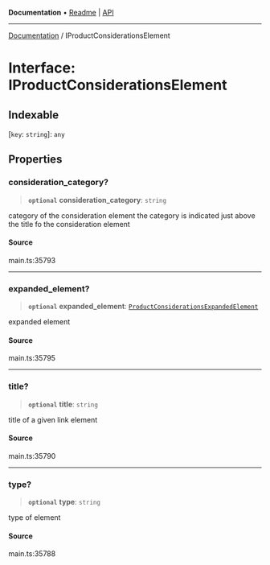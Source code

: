**Documentation** • [Readme](../README.md) \| [API](../globals.md)

***

[Documentation](../README.md) / IProductConsiderationsElement

# Interface: IProductConsiderationsElement

## Indexable

 \[`key`: `string`\]: `any`

## Properties

### consideration\_category?

> **`optional`** **consideration\_category**: `string`

category of the consideration element
the category is indicated just above the title fo the consideration element

#### Source

main.ts:35793

***

### expanded\_element?

> **`optional`** **expanded\_element**: [`ProductConsiderationsExpandedElement`](../classes/ProductConsiderationsExpandedElement.md)

expanded element

#### Source

main.ts:35795

***

### title?

> **`optional`** **title**: `string`

title of a given link element

#### Source

main.ts:35790

***

### type?

> **`optional`** **type**: `string`

type of element

#### Source

main.ts:35788
